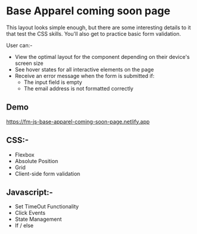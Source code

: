 
# Base Apparel coming soon page

This layout looks simple enough, but there are some interesting details to it that test the CSS skills. You'll also get to practice basic form validation.

User can:-
- View the optimal layout for the component depending on their device's screen size
- See hover states for all interactive elements on the page
- Receive an error message when the form is submitted if:
     - The input field is empty
    - The email address is not formatted correctly

## Demo

https://fm-js-base-apparel-coming-soon-page.netlify.app

## CSS:-

- Flexbox
- Absolute Position
- Grid
- Client-side form validation

## Javascript:-

- Set TimeOut Functionality
- Click Events
- State Management
- If / else
